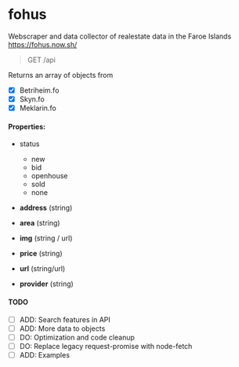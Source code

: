 # fohus

Webscraper and data collector of realestate data in the Faroe Islands
https://fohus.now.sh/

> GET /api

Returns an array of objects from

* [x] Betriheim.fo
* [x] Skyn.fo
* [x] Meklarin.fo

#### Properties:

* status

  * new
  * bid
  * openhouse
  * sold
  * none

* **address** (string)
* **area** (string)
* **img** (string / url)
* **price** (string)
* **url** (string/url)
* **provider** (string)

#### TODO

* [ ] ADD: Search features in API
* [ ] ADD: More data to objects
* [ ] DO: Optimization and code cleanup
* [ ] DO: Replace legacy request-promise with node-fetch
* [ ] ADD: Examples
